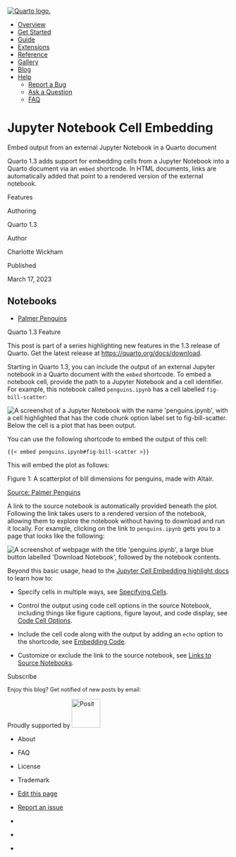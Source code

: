 <a href="../../../../index.html"
class="navbar-brand navbar-brand-logo"><img src="../../../../quarto.png"
class="navbar-logo" alt="Quarto logo." /></a>

<span class="navbar-toggler-icon"></span>

-   <a href="../../../../index.html" class="nav-link"><span
    class="menu-text">Overview</span></a>
-   <a href="../../../../docs/get-started/index.html" class="nav-link"><span
    class="menu-text">Get Started</span></a>
-   <a href="../../../../docs/guide/index.html" class="nav-link"><span
    class="menu-text">Guide</span></a>
-   <a href="../../../../docs/extensions/index.html" class="nav-link"><span
    class="menu-text">Extensions</span></a>
-   <a href="../../../../docs/reference/index.html" class="nav-link"><span
    class="menu-text">Reference</span></a>
-   <a href="../../../../docs/gallery/index.html" class="nav-link"><span
    class="menu-text">Gallery</span></a>
-   <a href="../../../../docs/blog/index.html" class="nav-link"><span
    class="menu-text">Blog</span></a>
-   <a href="#" id="nav-menu-help" class="nav-link dropdown-toggle"
    role="button" data-bs-toggle="dropdown" aria-expanded="false"><span
    class="menu-text">Help</span></a>
    -   <a href="https://github.com/quarto-dev/quarto-cli/issues"
        class="dropdown-item"><em></em> <span class="dropdown-text">Report a
        Bug</span></a>
    -   <a href="https://github.com/quarto-dev/quarto-cli/discussions"
        class="dropdown-item"><em></em> <span class="dropdown-text">Ask a
        Question</span></a>
    -   <a href="../../../../docs/faq/index.html"
        class="dropdown-item"><em></em> <span
        class="dropdown-text">FAQ</span></a>

<a href="https://twitter.com/quarto_pub"
class="quarto-navigation-tool px-1" aria-label="Quarto Twitter"
title="Quarto Twitter"><em></em></a>
<a href="https://github.com/quarto-dev/quarto-cli"
class="quarto-navigation-tool px-1" aria-label="Quarto GitHub"
title="Quarto GitHub"><em></em></a>
<a href="https://quarto.org/docs/blog/index.xml"
class="quarto-navigation-tool px-1" aria-label="Quarto Blog RSS"
title="Quarto Blog RSS"><em></em></a>

# Jupyter Notebook Cell Embedding

Embed output from an external Jupyter Notebook in a Quarto document

Quarto 1.3 adds support for embedding cells from a Jupyter Notebook into
a Quarto document via an `embed` shortcode. In HTML documents, links are
automatically added that point to a rendered version of the external
notebook.

Features

Authoring

Quarto 1.3

Author

Charlotte Wickham

Published

March 17, 2023

## Notebooks

-   [Palmer Penguins](penguins-preview.html)

Quarto 1.3 Feature

This post is part of a series highlighting new features in the 1.3
release of Quarto. Get the latest release at
<https://quarto.org/docs/download>.

Starting in Quarto 1.3, you can include the output of an external
Jupyter notebook in a Quarto document with the `embed` shortcode. To
embed a notebook cell, provide the path to a Jupyter Notebook and a cell
identifier. For example, this notebook called `penguins.ipynb` has a
cell labelled `fig-bill-scatter`:

<img src="notebook-simple.png" class="img-fluid"
alt="A screenshot of a Jupyter Notebook with the name &#39;penguins.ipynb&#39;, with a cell highlighted that has the code chunk option label set to fig-bill-scatter. Below the cell is a plot that has been output." />

You can use the following shortcode to embed the output of this cell:

    {{< embed penguins.ipynb#fig-bill-scatter >}}

This will embed the plot as follows:

Figure 1: A scatterplot of bill dimensions for penguins, made with
Altair.

<a href="penguins-preview.html#cell-fig-bill-scatter" id="nblink-1"
class="quarto-notebook-link">Source: Palmer Penguins</a>

A link to the source notebook is automatically provided beneath the
plot. Following the link takes users to a rendered version of the
notebook, allowing them to explore the notebook without having to
download and run it locally. For example, clicking on the link to
`penguins.ipynb` gets you to a page that looks like the following:

<img src="notebook-view.png" class="border img-fluid"
alt="A screenshot of webpage with the title &#39;penguins.ipynb&#39;, a large blue button labelled &#39;Download Notebook&#39;, followed by the notebook contents." />

Beyond this basic usage, head to the [Jupyter Cell Embedding highlight
docs](../../../../docs/authoring/notebook-embed.html) to learn how to:

-   Specify cells in multiple ways, see [Specifying
    Cells](../../../../docs/authoring/notebook-embed.html#specifying-cells).

-   Control the output using code cell options in the source Notebook,
    including things like figure captions, figure layout, and code
    display, see [Code Cell
    Options](../../../../docs/authoring/notebook-embed.html#code-cell-options).

-   Include the cell code along with the output by adding an `echo`
    option to the shortcode, see [Embedding
    Code](../../../../docs/authoring/notebook-embed.html#embedding-code).

-   Customize or exclude the link to the source notebook, see [Links to
    Source
    Notebooks](../../../../docs/authoring/notebook-embed.html#linked-source-notebooks).

Subscribe

<span style="font-size: 0.9em;">Enjoy this blog? Get notified of new
posts by email:</span>

Proudly supported by [<img
src="https://www.rstudio.com/assets/img/posit-logo-fullcolor-TM.svg"
class="img-fluid" width="65" alt="Posit" />](https://posit.co)

-   <a href="../../../../about.html" class="nav-link"></a>

    About

-   <a href="../../../../docs/faq/index.html" class="nav-link"></a>

    FAQ

-   <a href="../../../../license.html" class="nav-link"></a>

    License

-   <a href="../../../../trademark.html" class="nav-link"></a>

    Trademark

-   <a
    href="https://github.com/quarto-dev/quarto-web/edit/main/docs/blog/posts/2023-03-17-jupyter-cell-embedding/index.qmd"
    class="toc-action"><em></em>Edit this page</a>
-   <a href="https://github.com/quarto-dev/quarto-cli/issues/new/choose"
    class="toc-action"><em></em>Report an issue</a>

-   <a href="https://twitter.com/quarto_pub" class="nav-link"><em></em></a>
-   <a href="https://github.com/quarto-dev/quarto-cli"
    class="nav-link"><em></em></a>
-   <a href="https://quarto.org/docs/blog/index.xml"
    class="nav-link"><em></em></a>
